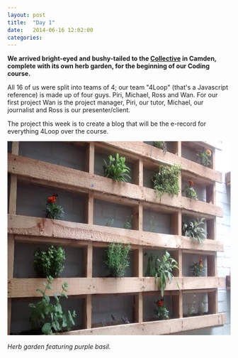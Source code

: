 ```yaml
---
layout: post
title:  "Day 1"
date:   2014-06-16 12:02:00
categories:
---
```


<b>We arrived bright-eyed and bushy-tailed to the <a href="http://camdencollective.co.uk/">Collective</a> in Camden, complete with its own herb garden, for the beginning of our Coding course.</b>

All 16 of us were split into teams of 4; our team "4Loop" (that's a Javascript reference) is made up of four guys. Piri, Michael, Ross and Wan. For our first project Wan is the project manager, Piri, our tutor, Michael, our journalist and Ross is our presenter/client.

The project this week is to create a blog that will be the e-record for everything 4Loop over the course.


<img class="garden" src = "https://raw.githubusercontent.com/wsfan/4loop/gh-pages/images/day1garden.jpg" width="778" height="437" />

<i> Herb garden featuring purple basil. </i>
